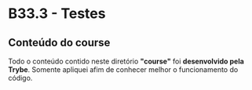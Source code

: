 # B33.3 - Testes

## Conteúdo do course

Todo o conteúdo contido neste diretório **"course"** foi **desenvolvido pela Trybe**. Somente apliquei afim de conhecer melhor o funcionamento do código.
